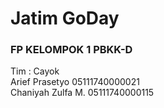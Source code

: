 # Jatim GoDay

<h3> FP KELOMPOK 1 PBKK-D </h3>

Tim : Cayok <br>
Arief Prasetyo 05111740000021 <br>
Chaniyah Zulfa M. 05111740000115 <br>
